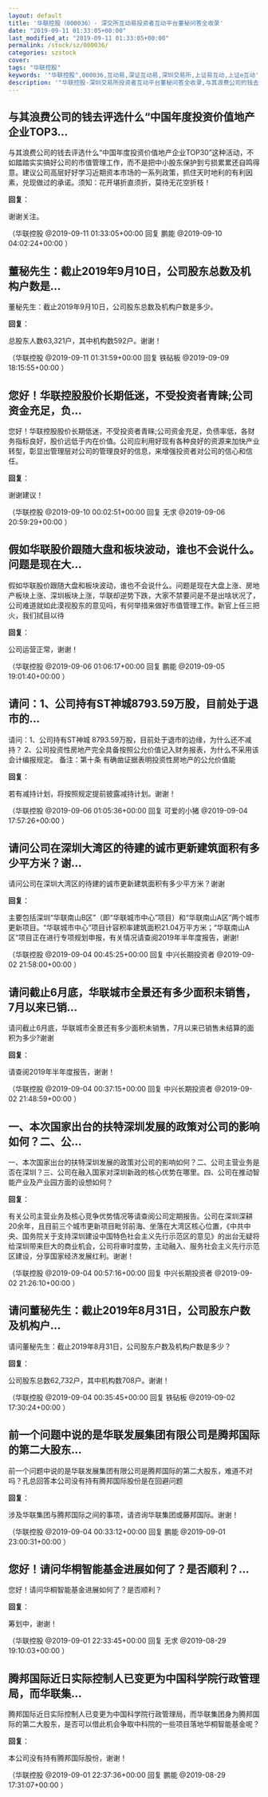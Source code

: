 ```yaml
---
layout: default
title: '华联控股（000036）- 深交所互动易投资者互动平台董秘问答全收录'
date: "2019-09-11 01:33:05+00:00"
last_modified_at: "2019-09-11 01:33:05+00:00"
permalink: /stock/sz/000036/
categories: szstock
cover: 
tags: "华联控股"
keywords: '"华联控股",000036,互动易,深证互动易,深圳交易所,上证易互动,上证e互动'
description: '"华联控股-深圳交易所投资者互动平台董秘问答全收录,与其浪费公司的钱去评选什么“中国年度投资价值地产企业TOP30”这种活动，不如踏踏实实搞好公司的市值管理工作，而不是把中小股东保护到亏损累累还自鸣得意。建议公司高层好好学习近期资本市场的一系列政策，抓住天时地利的有利因素，兑现做过的承诺。须知：花开堪折直须折，莫待无花空折枝！"'
---
```


## 与其浪费公司的钱去评选什么“中国年度投资价值地产企业TOP3...

与其浪费公司的钱去评选什么“中国年度投资价值地产企业TOP30”这种活动，不如踏踏实实搞好公司的市值管理工作，而不是把中小股东保护到亏损累累还自鸣得意。建议公司高层好好学习近期资本市场的一系列政策，抓住天时地利的有利因素，兑现做过的承诺。须知：花开堪折直须折，莫待无花空折枝！

**回复**：

谢谢关注。 

（华联控股  @2019-09-11 01:33:05+00:00 回复 鹏能  @2019-09-10 04:02:24+00:00 ）

## 董秘先生：截止2019年9月10日，公司股东总数及机构户数是...

董秘先生：截止2019年9月10日，公司股东总数及机构户数是多少。

**回复**：

总股东人数63,321户，其中机构数592户。谢谢！ 

（华联控股  @2019-09-11 01:31:59+00:00 回复 铁砧板  @2019-09-09 18:15:55+00:00 ）

## 您好！华联控股股价长期低迷，不受投资者青睐;公司资金充足，负...

您好！华联控股股价长期低迷，不受投资者青睐;公司资金充足，负债率低，各财务指标良好，股价远低于内在价值。公司应利用好现有各种良好的资源来加快产业转型，彰显出管理层对公司的管理良好的信息，来增强投资者对公司的信心和信任。

**回复**：

谢谢建议！ 

（华联控股  @2019-09-10 00:02:51+00:00 回复 无求  @2019-09-06 20:59:29+00:00 ）

## 假如华联股价跟随大盘和板块波动，谁也不会说什么。问题是现在大...

假如华联股价跟随大盘和板块波动，谁也不会说什么。问题是现在大盘上涨、房地产板块上涨、深圳板块上涨，华联却逆势下跌，大家不禁要问是不是出啥状况了，公司难道就如此漠视股东的意见吗，有何举措来做好市值管理工作。新官上任三把火，我们拭目以待

**回复**：

公司运营正常，谢谢！ 

（华联控股  @2019-09-06 01:06:17+00:00 回复 鹏能  @2019-09-05 19:01:40+00:00 ）

## 请问：1、公司持有ST神城8793.59万股，目前处于退市的...

请问：1、公司持有ST神城 8793.59万股，目前处于退市的边缘，为什么还不减持？             2、公司投资性房地产完全具备按照公允价值记入财务报表，为什么不采用该会计编报规定。              备注：第十条 有确凿证据表明投资性房地产的公允价值能

**回复**：

若有减持计划，将按照规定提前披露减持计划。谢谢！ 

（华联控股  @2019-09-06 01:05:36+00:00 回复 可爱的小猪  @2019-09-04 17:57:26+00:00 ）

## 请问公司在深圳大湾区的待建的诚市更新建筑面积有多少平方米？谢...

请问公司在深圳大湾区的待建的诚市更新建筑面积有多少平方米？谢谢

**回复**：

主要包括深圳“华联南山B区”（即“华联城市中心”项目）和“华联南山A区”两个城市更新项目。“华联城市中心”项目计容积率建筑面积21.04万平方米；“华联南山A区”项目正在进行专项规划申报，有关情况请查阅2019年半年度报告，谢谢! 

（华联控股  @2019-09-04 00:45:25+00:00 回复 中兴长期投资者  @2019-09-02 21:58:00+00:00 ）

## 请问截止6月底，华联城市全景还有多少面积未销售，7月以来已销...

请问截止6月底，华联城市全景还有多少面积未销售，7月以来已销售未结算的面积为多少?谢谢

**回复**：

请查阅2019年半年度报告，谢谢！ 

（华联控股  @2019-09-04 00:37:15+00:00 回复 中兴长期投资者  @2019-09-02 21:48:59+00:00 ）

## 一、本次国家出台的扶特深圳发展的政策对公司的影响如何？二、公...

一、本次国家出台的扶特深圳发展的政策对公司的影响如何？二、公司主营业务是否在深圳？三、公司在融入国家对深圳新政的核心优势在哪里。四、公司在推动智能产业及产业园方面的设想如何？

**回复**：

有关公司主营业务及核心竞争优势情况等请查阅公司定期报告。公司在深圳深耕20余年，且目前三个城市更新项目毗邻前海、坐落在大湾区核心位置，《中共中央、国务院关于支持深圳建设中国特色社会主义先行示范区的意见》的出台无疑将给深圳带来巨大的商业机会，公司将审时度势，主动融入、服务社会主义先行示范区建设，分享国家经济发展红利。谢谢！ 

（华联控股  @2019-09-04 00:57:16+00:00 回复 中兴长期投资者  @2019-09-02 21:26:10+00:00 ）

## 请问董秘先生：截止2019年8月31日，公司股东户数及机构户...

请问董秘先生：截止2019年8月31日，公司股东户数及机构户数是多少？

**回复**：

公司股东总数62,732户，其中机构数708户。谢谢！ 

（华联控股  @2019-09-04 00:35:45+00:00 回复 铁砧板  @2019-09-02 17:30:24+00:00 ）

## 前一个问题中说的是华联发展集团有限公司是腾邦国际的第二大股东...

前一个问题中说的是华联发展集团有限公司是腾邦国际的第二大股东，难道不对吗？孔总回答本公司没有持有腾邦国际股份是在回避问题

**回复**：

涉及华联集团与腾邦国际之间的事项，请咨询华联集团或藤邦国际。谢谢！ 

（华联控股  @2019-09-04 00:33:12+00:00 回复 鹏能  @2019-09-01 23:00:31+00:00 ）

## 您好！请问华桐智能基金进展如何了？是否顺利？...

您好！请问华桐智能基金进展如何了？是否顺利？

**回复**：

筹划中，谢谢！ 

（华联控股  @2019-09-01 22:33:45+00:00 回复 无求  @2019-08-29 19:10:03+00:00 ）

## 腾邦国际近日实际控制人已变更为中国科学院行政管理局，而华联集...

腾邦国际近日实际控制人已变更为中国科学院行政管理局，而华联集团身为腾邦国际的第二大股东，是否可以借此机会争取中科院的一些项目落地华桐智能基金呢？

**回复**：

本公司没有持有腾邦国际股份，谢谢！ 

（华联控股  @2019-09-01 22:37:36+00:00 回复 鹏能  @2019-08-29 17:31:07+00:00 ）


